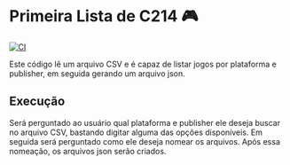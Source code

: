 # Primeira Lista de C214 :video_game: 

[![CI](https://github.com/GabrielPivoto/c214-primeira-lista/actions/workflows/main.yml/badge.svg)](https://github.com/GabrielPivoto/c214-primeira-lista/actions/workflows/main.yml)

Este código lê um arquivo CSV e é capaz de listar jogos por plataforma e publisher, em seguida gerando um arquivo json. 

## Execução

Será perguntado ao usuário qual plataforma e publisher ele deseja buscar no arquivo CSV, bastando digitar alguma das opções disponíveis. Em seguida será perguntado como ele deseja nomear os arquivos. Após essa nomeação, os arquivos json serão criados.